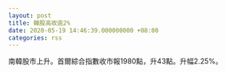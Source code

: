```yaml
---
layout: post
title: 韓股高收逾2%
date: 2020-05-19 14:46:39.000000000 +08:00
categories: rss
---
```


南韓股市上升。首爾綜合指數收市報1980點，升43點。升幅2.25%。
